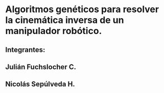 # Algoritmos genéticos para resolver la cinemática inversa de un manipulador robótico.

## Integrantes: 
## Julián Fuchslocher C.
## Nicolás Sepúlveda H.
